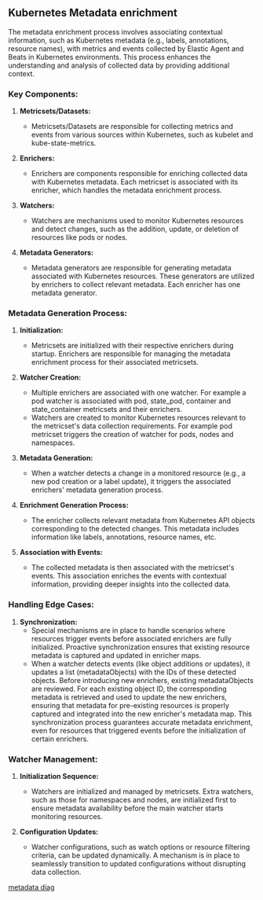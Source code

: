 ## Kubernetes Metadata enrichment

The metadata enrichment process involves associating contextual information, such as Kubernetes metadata (e.g., labels, annotations, resource names), with metrics and events collected by Elastic Agent and Beats in Kubernetes environments. This process enhances the understanding and analysis of collected data by providing additional context.

### Key Components:

1. **Metricsets/Datasets:**
   - Metricsets/Datasets are responsible for collecting metrics and events from various sources within Kubernetes, such as kubelet and kube-state-metrics.

2. **Enrichers:**
   - Enrichers are components responsible for enriching collected data with Kubernetes metadata. Each metricset is associated with its enricher, which handles the metadata enrichment process.

3. **Watchers:**
   - Watchers are mechanisms used to monitor Kubernetes resources and detect changes, such as the addition, update, or deletion of resources like pods or nodes.

4. **Metadata Generators:**
   - Metadata generators are responsible for generating metadata associated with Kubernetes resources. These generators are utilized by enrichers to collect relevant metadata. Each enricher has one metadata generator.

### Metadata Generation Process:

1. **Initialization:**
   - Metricsets are initialized with their respective enrichers during startup. Enrichers are responsible for managing the metadata enrichment process for their associated metricsets.

2. **Watcher Creation:**
   - Multiple enrichers are associated with one watcher. For example a pod watcher is associated with pod, state_pod, container and state_container metricsets and their enrichers. 
   - Watchers are created to monitor Kubernetes resources relevant to the metricset's data collection requirements. For example pod metricset triggers the creation of watcher for pods, nodes and namespaces.

3. **Metadata Generation:**
   - When a watcher detects a change in a monitored resource (e.g., a new pod creation or a label update), it triggers the associated enrichers' metadata generation process.

4. **Enrichment Generation Process:**
   - The enricher collects relevant metadata from Kubernetes API objects corresponding to the detected changes. This metadata includes information like labels, annotations, resource names, etc.

5. **Association with Events:**
   - The collected metadata is then associated with the metricset's events. This association enriches the events with contextual information, providing deeper insights into the collected data.

### Handling Edge Cases:

1. **Synchronization:**
   - Special mechanisms are in place to handle scenarios where resources trigger events before associated enrichers are fully initialized. Proactive synchronization ensures that existing resource metadata is captured and updated in enricher maps.
   - When a watcher detects events (like object additions or updates), it updates a list (metadataObjects) with the IDs of these detected objects. Before introducing new enrichers, existing metadataObjects are reviewed. For each existing object ID, the corresponding metadata is retrieved and used to update the new enrichers, ensuring that metadata for pre-existing resources is properly captured and integrated into the new enricher's metadata map. This synchronization process guarantees accurate metadata enrichment, even for resources that triggered events before the initialization of certain enrichers.

### Watcher Management:

1. **Initialization Sequence:**
   - Watchers are initialized and managed by metricsets. Extra watchers, such as those for namespaces and nodes, are initialized first to ensure metadata availability before the main watcher starts monitoring resources.

2. **Configuration Updates:**
   - Watcher configurations, such as watch options or resource filtering criteria, can be updated dynamically. A mechanism is in place to seamlessly transition to updated configurations without disrupting data collection.




[metadata diag](../_meta/images/enrichers.png)
